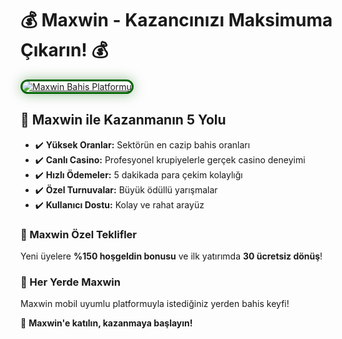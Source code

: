 <h1>💰 Maxwin - Kazancınızı Maksimuma Çıkarın! 💰</h1>

<a href="https://maxwin446.com/" title="Maxwin Resmi Giriş">
  <img src="https://i.ibb.co/BtMhhf6/g-venligiris.jpg" alt="Maxwin Bahis Platformu" style="max-width: 100%; border: 3px solid #006400; border-radius: 15px; box-shadow: 0px 0px 20px rgba(0, 100, 0, 0.4);">
</a>

<h2>🚀 Maxwin ile Kazanmanın 5 Yolu</h2>
<ul>
  <li>✔️ <strong>Yüksek Oranlar:</strong> Sektörün en cazip bahis oranları</li>
  <li>✔️ <strong>Canlı Casino:</strong> Profesyonel krupiyelerle gerçek casino deneyimi</li>
  <li>✔️ <strong>Hızlı Ödemeler:</strong> 5 dakikada para çekim kolaylığı</li>
  <li>✔️ <strong>Özel Turnuvalar:</strong> Büyük ödüllü yarışmalar</li>
  <li>✔️ <strong>Kullanıcı Dostu:</strong> Kolay ve rahat arayüz</li>
</ul>

<h3>🎁 Maxwin Özel Teklifler</h3>
<p>Yeni üyelere <strong>%150 hoşgeldin bonusu</strong> ve ilk yatırımda <strong>30 ücretsiz dönüş</strong>!</p>

<h3>📱 Her Yerde Maxwin</h3>
<p>Maxwin mobil uyumlu platformuyla istediğiniz yerden bahis keyfi!</p>

<p>💎 <strong>Maxwin'e katılın, kazanmaya başlayın!</strong></p>

<meta name="description" content="Maxwin bahis platformu: Yüksek oranlar, canlı casino ve özel promosyonlarla kazanç garantisi!">
